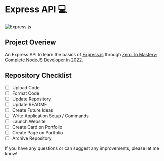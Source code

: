 # Express API :computer:

![Express.js](https://img.shields.io/badge/express.js-%23404d59.svg?style=for-the-badge&logo=express&logoColor=%2361DAFB)

## Project Overiew
An Express API to learn the basics of [Express.js](https://expressjs.com/) through [Zero To Mastery: Complete NodeJS Developer in 2022](https://www.udemy.com/course/complete-nodejs-developer-zero-to-mastery/learn/lecture/30394556#content).

<!--
# GIF Finder :movie_camera:

## Project Overview
The GIF Finder is a React application which allows users to search for a GIF using the [GIPHY API](https://developers.giphy.com/), which I created at the start of my React journey.

### Inspiration
The original application was inspired by the Treehouse workshop, [Data Fetching in React](https://teamtreehouse.com/library/data-fetching-in-react). This was also a part of my **100 Days of Code Challenge** with Team Treehouse.
-->

<!-- ### Customising the Application -->

## Repository Checklist
- [ ] Upload Code
- [ ] Format Code
- [ ] Update Repository
- [ ] Update README
- [ ] Create Future Ideas
- [ ] Write Application Setup / Commands
- [ ] Launch Website
- [ ] Create Card on Portfolio
- [ ] Create Page on Portfolio
- [ ] Archive Repository

<!--
## Future Ideas
- :bulb: Display the search term on screen
- :bulb: Add a delete button to the search bar

## Notes
- **Language:** React
- **Tags:** React, GIPHY API
- **Tutorial:** [Data Fetching in React](https://teamtreehouse.com/library/data-fetching-in-react)
- **Author:** Rheanne McIntosh
- **100 Days of Treehouse:** Day 102 / 100

-->

<!--
## Application Setup / Commands
1. Run the following command first to install all necessary packages:
```
npm install
```
2. Then run the following command to view the application locally:
```
npm start
```
3. You should now have a local version of the GIF Finder Application!

<hr>
-->

If you have any questions or can suggest any improvements, please let me know!
